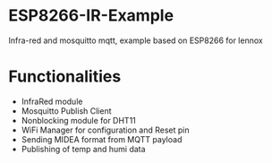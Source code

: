 # ESP8266-IR-Example
Infra-red and mosquitto mqtt, example based on ESP8266 for lennox

# Functionalities
- InfraRed module
- Mosquitto Publish Client
- Nonblocking module for DHT11
- WiFi Manager for configuration and Reset pin
- Sending MIDEA format from MQTT payload
- Publishing of temp and humi data 
